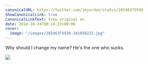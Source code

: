 ```yaml
---
canonicalURL: https://twitter.com/jmjordan/status/28546375936
ShowCanonicalLink: true
CanonicalLinkText: View original on
date: 2010-10-24T00:14:23+00:00
cover:
  image: "/images/28546375936-181856222.jpg"
---
```

Why should I change my name? He's the one who sucks.

![](/images/28546375936-181856222.jpg)